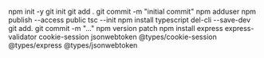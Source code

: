 npm init -y
git init
git add .
git commit -m "initial commit"
npm adduser
npm publish --access public
tsc --init
npm install typescript del-cli --save-dev
git add.
git commit -m "..."
npm version patch
npm install express express-validator cookie-session jsonwebtoken @types/cookie-session @types/express @types/jsonwebtoken

